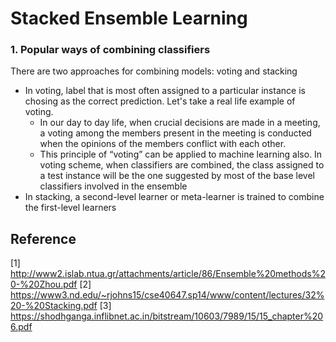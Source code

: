 # Stacked Ensemble Learning

### 1. Popular ways of combining classifiers
There are two approaches for combining models: voting and stacking
- In voting, label that is most often assigned to a particular instance is chosing as the correct prediction. Let's take a real life example of voting. 
  * In our day to day life, when crucial decisions are made in a meeting, a voting among the members present in the meeting is conducted when the opinions of the members conflict with each other. 
  * This principle of “voting” can be applied to machine learning also. In voting scheme, when classifiers are combined, the class assigned to a test instance will be the one suggested by most of the base level classifiers involved in the ensemble
- In stacking, a second-level learner or meta-learner is trained to combine the first-level learners






## Reference
[1] http://www2.islab.ntua.gr/attachments/article/86/Ensemble%20methods%20-%20Zhou.pdf
[2] https://www3.nd.edu/~rjohns15/cse40647.sp14/www/content/lectures/32%20-%20Stacking.pdf
[3] https://shodhganga.inflibnet.ac.in/bitstream/10603/7989/15/15_chapter%206.pdf
